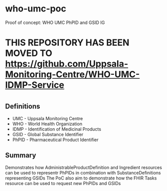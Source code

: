 # who-umc-poc
Proof of concept: WHO UMC PhPID and GSID IG

#
# THIS REPOSITORY HAS BEEN MOVED TO https://github.com/Uppsala-Monitoring-Centre/WHO-UMC-IDMP-Service
#

## Definitions

- UMC - Uppsala Monitoring Centre
- WHO - World Health Organization
- IDMP - Identification of Medicinal Products
- GSID - Global Substance Identifier
- PhPID - Pharmaceutical Product Identifier

## Summary
Demonstrates how AdministrableProductDefinition and Ingredient resources can be used to representr PhPIDs in combination with SubstanceDefinitions representing GSIDs
The PoC also aim to demonstrate how the FHIR Tasks resource can be used to request new PhPIDs and GSIDs
